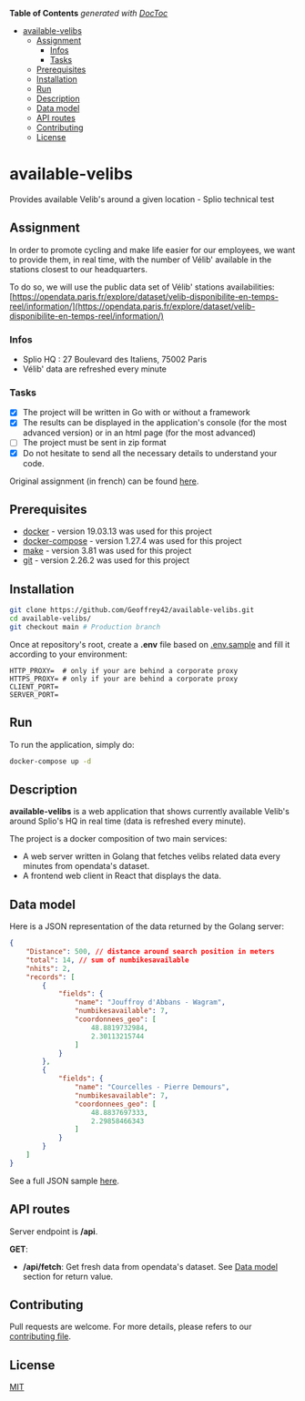 <!-- START doctoc generated TOC please keep comment here to allow auto update -->
<!-- DON'T EDIT THIS SECTION, INSTEAD RE-RUN doctoc TO UPDATE -->
**Table of Contents**  *generated with [DocToc](https://github.com/thlorenz/doctoc)*

- [available-velibs](#available-velibs)
  - [Assignment](#assignment)
    - [Infos](#infos)
    - [Tasks](#tasks)
  - [Prerequisites](#prerequisites)
  - [Installation](#installation)
  - [Run](#run)
  - [Description](#description)
  - [Data model](#data-model)
  - [API routes](#api-routes)
  - [Contributing](#contributing)
  - [License](#license)

<!-- END doctoc generated TOC please keep comment here to allow auto update -->

# available-velibs

Provides available Velib's around a given location - Splio technical test

## Assignment

In order to promote cycling and make life easier for our employees, we want to provide them, in real time, with the number of Vélib' available in the stations closest to our headquarters.

To do so, we will use the public data set of Vélib' stations availabilities: [https://opendata.paris.fr/explore/dataset/velib-disponibilite-en-temps-reel/information/](https://opendata.paris.fr/explore/dataset/velib-disponibilite-en-temps-reel/information/)

### Infos

- Splio HQ : 27 Boulevard des Italiens, 75002 Paris
- Vélib' data are refreshed every minute

### Tasks

- [x] The project will be written in Go with or without a framework
- [x] The results can be displayed in the application's console (for the most advanced version) or in an html page (for the most advanced)
- [ ] The project must be sent in zip format
- [x] Do not hesitate to send all the necessary details to understand your code.

Original assignment (in french) can be found [here](./docs/Splio_-_Go_Tech_Homework_-_fr.pdf).

## Prerequisites

- [docker](https://docs.docker.com/get-docker/) - version 19.03.13 was used for this project
- [docker-compose](https://docs.docker.com/compose/install/) - version 1.27.4 was used for this project
- [make](http://ftp.gnu.org/gnu/make/) - version 3.81 was used for this project
- [git](https://git-scm.com/book/en/v2/Getting-Started-Installing-Git) - version 2.26.2 was used for this project

## Installation

```bash
git clone https://github.com/Geoffrey42/available-velibs.git
cd available-velibs/
git checkout main # Production branch
```

Once at repository's root, create a **.env** file based on [.env.sample](./.env.sample) and fill it according to your environment:

```shell
HTTP_PROXY=  # only if your are behind a corporate proxy
HTTPS_PROXY= # only if your are behind a corporate proxy
CLIENT_PORT=
SERVER_PORT=
```

## Run

To run the application, simply do:

```bash
docker-compose up -d
```

## Description

**available-velibs** is a web application that shows currently available Velib's around Splio's HQ in real time (data is refreshed every minute).

The project is a docker composition of two main services:

- A web server written in Golang that fetches velibs related data every minutes from opendata's dataset.
- A frontend web client in React that displays the data.

## Data model

Here is a JSON representation of the data returned by the Golang server:

```json
{
    "Distance": 500, // distance around search position in meters
    "total": 14, // sum of numbikesavailable
    "nhits": 2,
    "records": [
        {
            "fields": {
                "name": "Jouffroy d'Abbans - Wagram",
                "numbikesavailable": 7,
                "coordonnees_geo": [
                    48.8819732984,
                    2.30113215744
                ]
            }
        },
        {
            "fields": {
                "name": "Courcelles - Pierre Demours",
                "numbikesavailable": 7,
                "coordonnees_geo": [
                    48.8837697333,
                    2.29858466343
                ]
            }
        }
    ]
}
```

See a full JSON sample [here](./assets/sample.json).

## API routes

Server endpoint is **/api**.

**GET**:

- **/api/fetch**: Get fresh data from opendata's dataset. See [Data model](#data-model) section for return value.

## Contributing

Pull requests are welcome.
For more details, please refers to our [contributing file](.github/CONTRIBUTING/contributing.md).

## License

[MIT](./LICENSE)